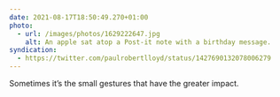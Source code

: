 ```yaml
---
date: 2021-08-17T18:50:49.270+01:00
photo:
  - url: /images/photos/1629222647.jpg
    alt: An apple sat atop a Post-it note with a birthday message.
syndication:
  - https://twitter.com/paulrobertlloyd/status/1427690132078006279
---
```

Sometimes it’s the small gestures that have the greater impact.
